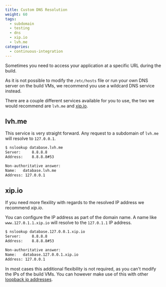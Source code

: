 ```yaml
---
title: Custom DNS Resolution
weight: 60
tags:
  - subdomain
  - testing
  - dns
  - xip.io
  - lvh.me
categories:
  - continuous-integration
---
```


Sometimes you need to access your application at a specific URL during the build.

As it is not possible to modify the `/etc/hosts` file or run your own DNS server on the build VMs, we recommend you use a wildcard DNS service instead.

There are a couple different services available for you to use, the two we would recommend are `lvh.me` and [xip.io](http://xip.io).

## lvh.me

This service is very straight forward. Any request to a subdomain of `lvh.me` will resolve to `127.0.0.1`.

```bash
$ nslookup database.lvh.me
Server:		8.8.8.8
Address:	8.8.8.8#53

Non-authoritative answer:
Name:	database.lvh.me
Address: 127.0.0.1
```

## xip.io

If you need more flexility with regards to the resolved IP address we recommend _xip.io_.

You can configure the IP address as part of the domain name. A name like `www.127.0.1.1.xip.io` will resolve to the `127.0.1.1` IP address.

```bash
$ nslookup database.127.0.0.1.xip.io
Server:		8.8.8.8
Address:	8.8.8.8#53

Non-authoritative answer:
Name:	database.127.0.0.1.xip.io
Address: 127.0.0.1
```

In most cases this additional flexibility is not required, as you can't modify the IPs of the build VMs. You can however make use of this with other [loopback ip addresses](https://en.wikipedia.org/wiki/Localhost).
